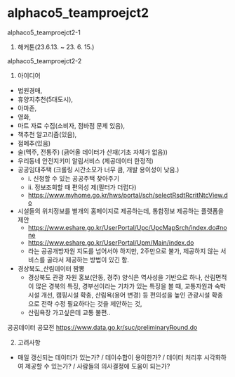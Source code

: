 # alphaco5_teamproejct2

alphaco5_teamproejct2-1
1. 해커톤(23.6.13. ~ 23. 6. 15.)

alphaco5_teamproejct2-2
1. 아이디어
- 법원경매,
- 휴양지추천(5대도시),
- 아마존,
- 영화,
- 마트 자료 수집(소비자, 점바점 문제 있음),
- 책추천 알고리즘(있음),
- 점메추(있음)
- 술(맥주, 전통주) (긁어올 데이터가 산재(기초 자체가 없음))
- 우리동네 안전지키미 알림서비스 (제공데이터 한정적)
- 공공임대주택 (크롤링 시간소모가 너무 큼, 개발 용이성이 낮음.)
  * i. 신청할 수 있는 공공주택 찾아주기
  * ii. 정보조회할 때 편의성 제(필터가 더럽다)
  * https://www.myhome.go.kr/hws/portal/sch/selectRsdtRcritNtcView.do
- 시설들의 위치정보를 별개의 홈페이지로 제공하는데, 통합정보 제공하는 플랫폼을 제안
  - https://www.eshare.go.kr/UserPortal/Upc/UpcMapSrch/index.do#none
  - https://www.eshare.go.kr/UserPortal/Upm/Main/index.do
  - 라는 공공개방자원 지도를 넘어서야 하지만, 2주만으로 불가, 제공하지 않는 서비스를 골라서 제공하는 방법이 있긴 함. 
- 경상북도_산림데이터 짬뽕
  - 경상북도 관광 자원 홍보(안동, 경주) 양식은 역사성을 기반으로 하나, 산림면적이 많은 경북의 특징, 경부선이라는 기차가 있는 특징을 볼 때, 교통자원과 숙박시설 개선, 캠핑시설 확충, 산림욕(용어 변경) 등 편의성을 높인 관광시설 확충으로 전략 수정 필요하다는 것을 제안하는 것,
  - 산림욕장 가고싶은데 교통 불편.. 
  
공공데이터 공모전
https://www.data.go.kr/suc/preliminaryRound.do

2. 고려사항
- 매일 갱신되는 데이터가 있는가? / 데이수합이 용이한가? / 데이터 처리후 시각화하여 제공할 수 있는가? / 사람들의 의사결정에 도움이 되는가?
